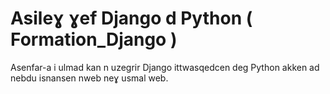 # Asileɣ ɣef Django d Python ( Formation_Django )
Asenfar-a i ulmad kan n uzegrir Django ittwasqedcen deg Python akken ad nebdu isnansen nweb neɣ usmal web.

